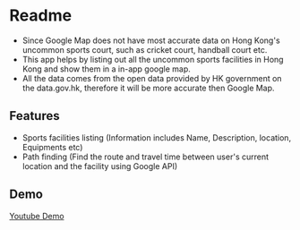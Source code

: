 # Readme
- Since Google Map does not have most accurate data on Hong Kong's uncommon sports court, such as cricket court, handball court etc.  
- This app helps by listing out all the uncommon sports facilities in Hong Kong and show them in a in-app google map.  
- All the data comes from the open data provided by HK government on the data.gov.hk, therefore it will be more accurate then Google Map.

## Features
- Sports facilities listing (Information includes Name, Description, location, Equipments etc)
- Path finding (Find the route and travel time between user's current location and the facility using Google API)

## Demo
[Youtube Demo](https://youtu.be/wV_9rjrg6s4)
